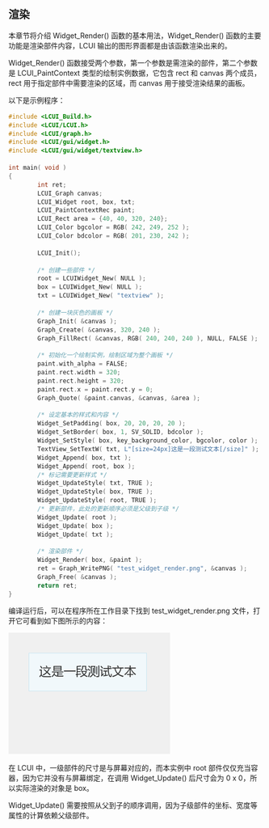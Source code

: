 ## 渲染

本章节将介绍 Widget_Render() 函数的基本用法，Widget_Render() 函数的主要功能是渲染部件内容，LCUI 输出的图形界面都是由该函数渲染出来的。

Widget_Render() 函数接受两个参数，第一个参数是需渲染的部件，第二个参数是 LCUI_PaintContext 类型的绘制实例数据，它包含 rect 和 canvas 两个成员，rect 用于指定部件中需要渲染的区域，而 canvas 用于接受渲染结果的画板。

以下是示例程序：

``` c
#include <LCUI_Build.h>
#include <LCUI/LCUI.h>
#include <LCUI/graph.h>
#include <LCUI/gui/widget.h>
#include <LCUI/gui/widget/textview.h>

int main( void )
{
        int ret;
        LCUI_Graph canvas;
        LCUI_Widget root, box, txt;
        LCUI_PaintContextRec paint;
        LCUI_Rect area = {40, 40, 320, 240};
        LCUI_Color bgcolor = RGB( 242, 249, 252 );
        LCUI_Color bdcolor = RGB( 201, 230, 242 );

        LCUI_Init();

        /* 创建一些部件 */
        root = LCUIWidget_New( NULL );
        box = LCUIWidget_New( NULL );
        txt = LCUIWidget_New( "textview" );

        /* 创建一块灰色的画板 */
        Graph_Init( &canvas );
        Graph_Create( &canvas, 320, 240 );
        Graph_FillRect( &canvas, RGB( 240, 240, 240 ), NULL, FALSE );

        /* 初始化一个绘制实例，绘制区域为整个画板 */
        paint.with_alpha = FALSE;
        paint.rect.width = 320;
        paint.rect.height = 320;
        paint.rect.x = paint.rect.y = 0;
        Graph_Quote( &paint.canvas, &canvas, &area );

        /* 设定基本的样式和内容 */
        Widget_SetPadding( box, 20, 20, 20, 20 );
        Widget_SetBorder( box, 1, SV_SOLID, bdcolor );
        Widget_SetStyle( box, key_background_color, bgcolor, color );
        TextView_SetTextW( txt, L"[size=24px]这是一段测试文本[/size]" );
        Widget_Append( box, txt );
        Widget_Append( root, box );
        /* 标记需要更新样式 */
        Widget_UpdateStyle( txt, TRUE );
        Widget_UpdateStyle( box, TRUE );
        Widget_UpdateStyle( root, TRUE );
        /* 更新部件，此处的更新顺序必须是父级到子级 */
        Widget_Update( root );
        Widget_Update( box );
        Widget_Update( txt );

        /* 渲染部件 */
        Widget_Render( box, &paint );
        ret = Graph_WritePNG( "test_widget_render.png", &canvas );
        Graph_Free( &canvas );
        return ret;
}
```

编译运行后，可以在程序所在工作目录下找到 test_widget_render.png 文件，打开它可看到如下图所示的内容：

![绘制出来的部件](../../images/test_widget_render.png)

在 LCUI 中，一级部件的尺寸是与屏幕对应的，而本实例中 root 部件仅仅充当容器，因为它并没有与屏幕绑定，在调用 Widget_Update() 后尺寸会为 0 x 0，所以实际渲染的对象是 box。

Widget_Update() 需要按照从父到子的顺序调用，因为子级部件的坐标、宽度等属性的计算依赖父级部件。
